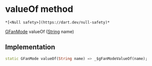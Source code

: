 


# valueOf method




    *[<Null safety>](https://dart.dev/null-safety)*




[GFanMode](../../third_party_yonomi_graphql_schema_schema.docs.schema.gql/GFanMode-class.md) valueOf
([String](https://api.flutter.dev/flutter/dart-core/String-class.html) name)








## Implementation

```dart
static GFanMode valueOf(String name) => _$gFanModeValueOf(name);
```







